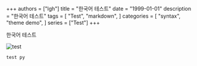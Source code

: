 +++
authors = ["lgh"]
title = "한국어 테스트"
date = "1999-01-01"
description = "한국어 테스트"
tags = [
    "Test",
    "markdown",
]
categories = [
    "syntax",
    "theme demo",
]
series = ["Test"]
+++

한국어 테스트

![test](/images/N90.jpg)

```py
test py
```
